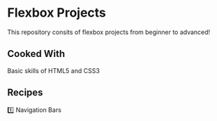 # Flexbox Projects
This repository consits of flexbox projects from beginner to advanced!

## Cooked With
Basic skills of HTML5 and CSS3

## Recipes
:one: Navigation Bars

